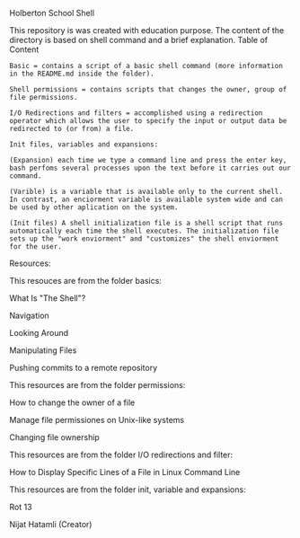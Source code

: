Holberton School Shell

This repository is was created with education purpose. The content of the directory is based on shell command and a brief explanation.
Table of Content

    Basic = contains a script of a basic shell command (more information in the README.md inside the folder).

    Shell permissions = contains scripts that changes the owner, group of file permissions.

    I/O Redirections and filters = accomplished using a redirection operator which allows the user to specify the input or output data be redirected to (or from) a file.

    Init files, variables and expansions:

    (Expansion) each time we type a command line and press the enter key, bash perfoms several processes upon the text before it carries out our command.

    (Varible) is a variable that is available only to the current shell. In contrast, an enciorment variable is available system wide and can be used by other aplication on the system.

    (Init files) A shell initialization file is a shell script that runs automatically each time the shell executes. The initialization file sets up the "work enviorment" and "customizes" the shell enviorment for the user.

Resources:

This resouces are from the folder basics:

What Is "The Shell"?

Navigation

Looking Around

Manipulating Files

Pushing commits to a remote repository

This resources are from the folder permissions:

How to change the owner of a file

Manage file permissiones on Unix-like systems

Changing file ownership

This resources are from the folder I/O redirections and filter:

How to Display Specific Lines of a File in Linux Command Line

This resources are from the folder init, variable and expansions:

Rot 13

Nijat Hatamli (Creator)

